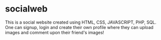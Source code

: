 # socialweb
This is a social website created using HTML, CSS, JAVASCRIPT, PHP, SQL. One can signup, login and create their own profile where they can upload images and comment upon their friend's images!
